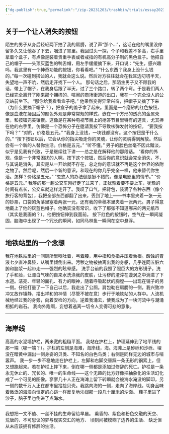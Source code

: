 ```yaml
---
{"dg-publish":true,"permalink":"/zip-20231203/trashbin/trials/essay20231106/","title":"231106-231111|一些文字线索"}
---
```



## 关于一个让人消失的按钮

陌生的男子从身后轻轻两下拍了我的肩膀，说了声“那个...”，这话在他的嘴里没停留多久又让他吞了下去，咽进了胃里。我回过头一探，个子和我差不多高，右手里拿着个盒子，有点像是装着贵重手表或者戒指的有机高分子制的黑色盒子。他把自己的帽子——头顶灰蓝色的鸭舌帽，用左手缓缓摘下来，开口说：“先生，感兴趣吗，我这里有一个神奇功能的按钮，你看看吧。”
“什么东西？我身上没什么钱的。”每一次碰到搭讪的人，我就会这么说。然后对方往往就会在我耳边叨叨半天，失望地一声不吭，然后走开找下一个人。
那句话之后，那陌生男子又不顾我的话，带上了帽子，在我身后跟了半天，过了三个路口，转了两个弯。于是我们两人已经完全离开了刚来那个拥挤的、喧闹的商场街道的出口，我在一个完全没人的公交站前坐下。
“那你给我看看盒子吧。”
他果然变得异常兴奋，把帽子又摘了下来（为什么要摘下帽子？），把盒子的盖子拿了起来。里面是一个磨砂的红色按钮，像是血液在凝固后的颜色外观是非常常规的样式，嵌在一个方形的透亮的金属壳里，和按钮完美镶嵌。这像是在某种电视节目上的抢答节目里特有的道具，尤其捧在他的右手里，仿佛是一个恐怖分子在邀请我按下导致核弹发射的按钮。
“要我按下吗？“
“对的，价格是五元。”
“我身上没钱，一块钱都没有。这个按钮是干什么的。”
“按下按钮以后，它会从你的指尖吸走你的灵魂，让你的灵魂得到解放。然后会有一个新的人替你生活。价格是五元。”
“听不懂。”
男子的脸色丝毫不因此黯淡，似乎是见我有兴致，于是继续往下讲——总之是在解释他的那段话。
“看你的外观，像是一个非常困扰的人啊。按下这个按钮，然后你的意识就会完全消失，不，与其说是消失，其实是从一开始就不存在，总之你的意识就不再是这个世界的依附之物了。然后呢，然后一个新的意识，和现在的你几乎完全一样，他来替代你生活。怎样？价格是五元。”
“忽悠人的办法倒是挺不错的。像是电影里的情节。”
“价格是五元。”
我等的那一趟公交车刚好走了过来了，正犹豫着要不要上车，犹豫的时间有点长，公交车就这样走开了。我叹了口气，把背包，装满了各种东西（像个旅行客的背包），我把全部东西都翻了出来，丢到了地上——书本里夹着一张一元的钞票，口袋的角落里塞着两张一元，还有我的草稿本里夹着一张两元。男子得意地戴上了他的灰蓝色帽子。他确实没有常识，收下了那张不知道哪来的两元纸币（其实是我画的？）。他把按钮伸到我面前。
按下红色的按钮时，空气在一瞬间凝固，脑海中出现了一个冗长的瞬间，如同马林鱼一瞬间在空中悬浮。

***

## 地铁站里的一个念想
我在地铁站里的一间厕所里呕吐着，弓着腰，用中指和食指并压着舌根。酸蚀的胃液七夕直冲鼻腔，从嘴里倾倒出来。污秽之物被抽离出我的身躯，几乎连同五脏六腑和脑浆一起带走——强烈的眩晕感。
洗手台前的我照了照巨大的方形镜子，洗了手和脸，让漂白气味的自来水洗涤我的皮肤，让污秽的渣滓在漩涡之中淌进了下水道。洁亮、年轻的面孔、有力的眼神，随着呼吸起伏的胸膛——出现在镜子的另一侧。仔细打量了一下自己以后，我走出了公厕。肩包勒在肩膀的一侧，我兴致冲冲又故作镇静，摆出祥和的神情（尽管不被在意）步行于地铁站的人群中。人流机械地经过我的身旁，向着安检的方向，逆着我涌去，使我成为了一块河流中与潮涌相抵的岩石。
我向外跑啊，妄想着逃离一切令人变得可悲的意象。

***

## 海岸线
高高的水泥墙护栏，两米宽的粗糙平面。
我站在护栏上，护理延伸到了地平线的那一端（哪一端？）。护栏的左侧是海滩，海岸线，海。海滩上是砂砾和沙砾、埋没在暗黄中漏出一侧身姿的贝类、不知名的白色鸟类；右侧是同样无边的城市与喧嚣声。
我一步一步不稳地走在护栏上，左脚和右脚交替踩一条无形的钢索上，但又想跑起来。若在护栏上摔下来，倒在哪一侧都是添加过修辞的死亡。护栏是一条永无休止的、冗长的、唯一的生命线——这个无趣的比方好像把抽象化的生活幻化成了一个可见的图像。寥寥几十人正在海滩上留下转瞬就会被海水淹没的脚印，另一侧的数千万人正在都市里拾捡贝壳。我跳向海的一侧，走向了海岸线，切身品味着微泛的海浪向恒定的心跳一样反复地沁润那一段几十厘米的沙面。
鞋子里进了沙子，脑子里也倒进了点海水。

***

我想把一文不值、一丝不挂的生命留给早晨。
熏香的、紫色和粉色交融的天空、
荒唐的、不可思议的梦与现实交汇的地方、
顷刻间被模糊了边界的生活、
缺乏但从未应该拥有修辞的生活。